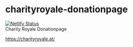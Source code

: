 # charityroyale-donationpage

[![Netlify Status](https://api.netlify.com/api/v1/badges/80d9e241-c904-43c5-8b4d-209773aca89b/deploy-status)](https://app.netlify.com/sites/charityroyale2020/deploys)  
Charity Royale Donationpage

https://charityroyale.at/
